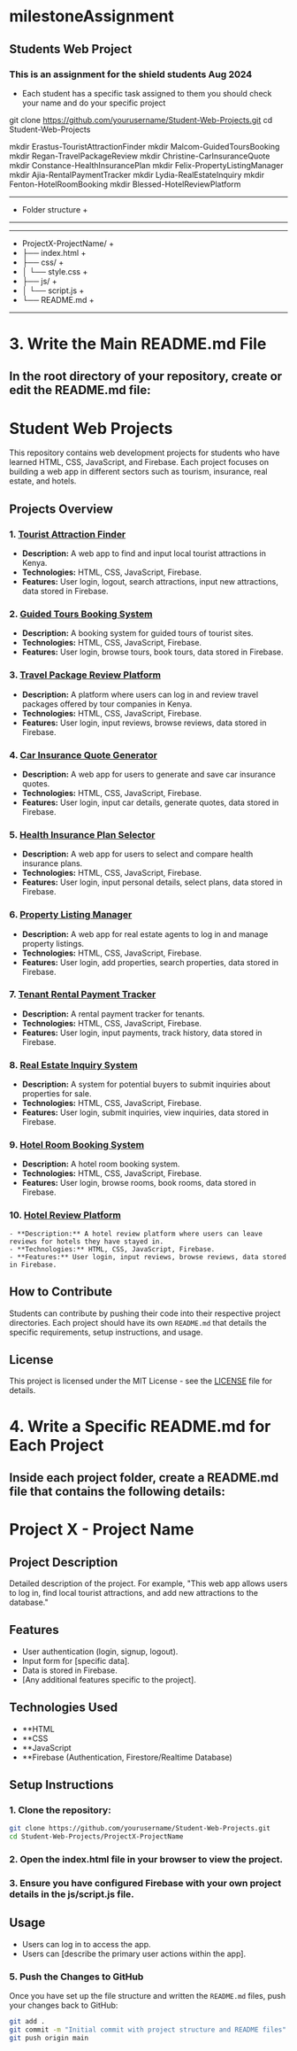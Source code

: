 # milestoneAssignment
## Students Web Project
### This is an assignment for the shield students Aug 2024
- Each student has a specific task assigned to them you should check your name and do your specific project

git clone https://github.com/yourusername/Student-Web-Projects.git
cd Student-Web-Projects

mkdir Erastus-TouristAttractionFinder
mkdir Malcom-GuidedToursBooking
mkdir Regan-TravelPackageReview
mkdir Christine-CarInsuranceQuote
mkdir Constance-HealthInsurancePlan
mkdir Felix-PropertyListingManager
mkdir Ajia-RentalPaymentTracker
mkdir Lydia-RealEstateInquiry
mkdir Fenton-HotelRoomBooking
mkdir Blessed-HotelReviewPlatform

---------------------------------------------
+   Folder structure                        +
---------------------------------------------
---------------------------------------------
+   ProjectX-ProjectName/                   +
+    ├── index.html                         +
+    ├── css/                               +
+    │   └── style.css                      +
+    ├── js/                                +
+    │   └── script.js                      +
+    └── README.md                          +
---------------------------------------------
# 3. Write the Main README.md File
## In the root directory of your repository, create or edit the README.md file:

# Student Web Projects

This repository contains web development projects for students who have learned HTML, CSS, JavaScript, and Firebase. Each project focuses on building a web app in different sectors such as tourism, insurance, real estate, and hotels.

## Projects Overview

### 1. [Tourist Attraction Finder](Project1-TouristAttractionFinder)
   - **Description:** A web app to find and input local tourist attractions in Kenya.
   - **Technologies:** HTML, CSS, JavaScript, Firebase.
   - **Features:** User login, logout, search attractions, input new attractions, data stored in Firebase.

### 2. [Guided Tours Booking System](Project2-GuidedToursBooking)
   - **Description:** A booking system for guided tours of tourist sites.
   - **Technologies:** HTML, CSS, JavaScript, Firebase.
   - **Features:** User login, browse tours, book tours, data stored in Firebase.

### 3. [Travel Package Review Platform](Project3-TravelPackageReview)
   - **Description:** A platform where users can log in and review travel packages offered by tour companies in Kenya.
   - **Technologies:** HTML, CSS, JavaScript, Firebase.
   - **Features:** User login, input reviews, browse reviews, data stored in Firebase.

### 4. [Car Insurance Quote Generator](Project4-CarInsuranceQuote)
   - **Description:** A web app for users to generate and save car insurance quotes.
   - **Technologies:** HTML, CSS, JavaScript, Firebase.
   - **Features:** User login, input car details, generate quotes, data stored in Firebase.

### 5. [Health Insurance Plan Selector](Project5-HealthInsurancePlan)
   - **Description:** A web app for users to select and compare health insurance plans.
   - **Technologies:** HTML, CSS, JavaScript, Firebase.
   - **Features:** User login, input personal details, select plans, data stored in Firebase.

### 6. [Property Listing Manager](Project6-PropertyListingManager)
   - **Description:** A web app for real estate agents to log in and manage property listings.
   - **Technologies:** HTML, CSS, JavaScript, Firebase.
   - **Features:** User login, add properties, search properties, data stored in Firebase.

### 7. [Tenant Rental Payment Tracker](Project7-RentalPaymentTracker)
   - **Description:** A rental payment tracker for tenants.
   - **Technologies:** HTML, CSS, JavaScript, Firebase.
   - **Features:** User login, input payments, track history, data stored in Firebase.

### 8. [Real Estate Inquiry System](Project8-RealEstateInquiry)
   - **Description:** A system for potential buyers to submit inquiries about properties for sale.
   - **Technologies:** HTML, CSS, JavaScript, Firebase.
   - **Features:** User login, submit inquiries, view inquiries, data stored in Firebase.

### 9. [Hotel Room Booking System](Project9-HotelRoomBooking)
   - **Description:** A hotel room booking system.
   - **Technologies:** HTML, CSS, JavaScript, Firebase.
   - **Features:** User login, browse rooms, book rooms, data stored in Firebase.

### 10. [Hotel Review Platform](Project10-HotelReviewPlatform)
    - **Description:** A hotel review platform where users can leave reviews for hotels they have stayed in.
    - **Technologies:** HTML, CSS, JavaScript, Firebase.
    - **Features:** User login, input reviews, browse reviews, data stored in Firebase.

## How to Contribute

Students can contribute by pushing their code into their respective project directories. Each project should have its own `README.md` that details the specific requirements, setup instructions, and usage.

## License

This project is licensed under the MIT License - see the [LICENSE](LICENSE) file for details.


# 4. Write a Specific README.md for Each Project
## Inside each project folder, create a README.md file that contains the following details:

# Project X - Project Name

## Project Description

Detailed description of the project. For example, "This web app allows users to log in, find local tourist attractions, and add new attractions to the database."

## Features

- User authentication (login, signup, logout).
- Input form for [specific data].
- Data is stored in Firebase.
- [Any additional features specific to the project].

## Technologies Used

- **HTML
- **CSS
- **JavaScript
- **Firebase (Authentication, Firestore/Realtime Database)

## Setup Instructions
### 1. Clone the repository:
   ``` bash
   git clone https://github.com/yourusername/Student-Web-Projects.git
   cd Student-Web-Projects/ProjectX-ProjectName
```
### 2. Open the index.html file in your browser to view the project.

### 3. Ensure you have configured Firebase with your own project details in the js/script.js file.

## Usage
- Users can log in to access the app.
- Users can [describe the primary user actions within the app].


### 5. **Push the Changes to GitHub**

Once you have set up the file structure and written the `README.md` files, push your changes back to GitHub:

```bash
git add .
git commit -m "Initial commit with project structure and README files"
git push origin main
```
   
